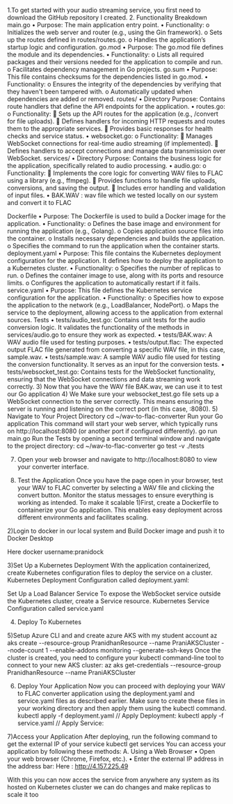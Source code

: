 1.To get started with your audio streaming service, you first need to download the GitHub repository I created.
2. Functionality Breakdown
main.go
•	Purpose: The main application entry point.
•	Functionality:
o	Initializes the web server and router (e.g., using the Gin framework).
o	Sets up the routes defined in routes/routes.go.
o	Handles the application’s startup logic and configuration.
go.mod
•	Purpose: The go.mod file defines the module and its dependencies.
•	Functionality:
o	Lists all required packages and their versions needed for the application to compile and run.
o	Facilitates dependency management in Go projects.
go.sum
•	Purpose: This file contains checksums for the dependencies listed in go.mod.
•	Functionality:
o	Ensures the integrity of the dependencies by verifying that they haven't been tampered with.
o	Automatically updated when dependencies are added or removed.
routes/
•	Directory Purpose: Contains route handlers that define the API endpoints for the application.
•	routes.go:
o	Functionality:
	Sets up the API routes for the application (e.g., /convert for file uploads).
	Defines handlers for incoming HTTP requests and routes them to the appropriate services.
	Provides basic responses for health checks and service status.
•	websocket.go:
o	Functionality:
	Manages WebSocket connections for real-time audio streaming (if implemented).
	Defines handlers to accept connections and manage data transmission over WebSocket.
services/
•	Directory Purpose: Contains the business logic for the application, specifically related to audio processing.
•	audio.go:
o	Functionality:
	Implements the core logic for converting WAV files to FLAC using a library (e.g., ffmpeg).
	Provides functions to handle file uploads, conversions, and saving the output.
	Includes error handling and validation of input files.
•	BAK.WAV : wav file which we tested locally on our system and convert it to FLAC 

Dockerfile
•	Purpose: The Dockerfile is used to build a Docker image for the application.
•	Functionality:
o	Defines the base image and environment for running the application (e.g., Golang).
o	Copies application source files into the container.
o	Installs necessary dependencies and builds the application.
o	Specifies the command to run the application when the container starts.
deployment.yaml
•	Purpose: This file contains the Kubernetes deployment configuration for the application. It defines how to deploy the application to a Kubernetes cluster.
•	Functionality:
o	Specifies the number of replicas to run.
o	Defines the container image to use, along with its ports and resource limits.
o	Configures the application to automatically restart if it fails.
service.yaml
•	Purpose: This file defines the Kubernetes service configuration for the application.
•	Functionality:
o	Specifies how to expose the application to the network (e.g., LoadBalancer, NodePort).
o	Maps the service to the deployment, allowing access to the application from external sources.
Tests
•	tests/audio_test.go: Contains unit tests for the audio conversion logic. It validates the functionality of the methods in services/audio.go to ensure they work as expected.
•	tests/BAK.wav: A WAV audio file used for testing purposes.
•	tests/output.flac: The expected output FLAC file generated from converting a specific WAV file, in this case, sample.wav.
•	tests/sample.wav: A sample WAV audio file used for testing the conversion functionality. It serves as an input for the conversion tests.
•	tests/websocket_test.go: Contains tests for the WebSocket functionality, ensuring that the WebSocket connections and data streaming work correctly.
3) Now that you have the WAV file BAK.wav, we can use it to test our Go application
4) We Make sure your websocket_test.go file sets up a WebSocket connection to the server correctly. This means ensuring the server is running and listening on the correct port (in this case, :8080).
5) Navigate to Your Project Directory
cd ~/wav-to-flac-converter
Run your Go application 
This command will start your web server, which typically runs on http://localhost:8080 (or another port if configured differently).
go run main.go
Run the Tests by opening a second terminal window and navigate to the project directory:
cd ~/wav-to-flac-converter
go test -v ./tests

7) Open your web browser and navigate to http://localhost:8080 to view your converter interface.

8) Test the Application
Once you have the page open in your browser, test your WAV to FLAC converter by selecting a WAV file and clicking the convert button. Monitor the status messages to ensure everything is working as intended.
To make it scalable 
1)First, create a Dockerfile to containerize your Go application. This enables easy deployment across different environments and facilitates scaling.
 
2)Login to docker in our local system and Build Docker image and push it to Docker Desktop 
 
Here docker username:pranidock

 
 
3)Set Up a Kubernetes Deployment
With the application containerized, create Kubernetes configuration files to deploy the service on a cluster. Kubernetes Deployment Configuration called deployment.yaml:
 

Set Up a Load Balancer Service
To expose the WebSocket service outside the Kubernetes cluster, create a Service resource.
Kubernetes Service Configuration called service.yaml
 


4) Deploy To Kubernetes
 


5)Setup Azure CLI and and create azure AKS with my student account
az aks create --resource-group PranidhanResource --name PraniAKSCluster --node-count 1 --enable-addons monitoring --generate-ssh-keys
Once the cluster is created, you need to configure your kubectl command-line tool to connect to your new AKS cluster:
az aks get-credentials --resource-group PranidhanResource --name PraniAKSCluster

6) Deploy Your Application
Now you can proceed with deploying your WAV to FLAC converter application using the deployment.yaml and service.yaml files as described earlier. Make sure to create these files in your working directory and then apply them using the kubectl command.
kubectl apply -f deployment.yaml // Apply Deployment:
kubectl apply -f service.yaml // Apply Service:



7)Access your Application
After deploying, run the following command to get the external IP of your service
kubectl get services 
You can access your application by following these methods:
A. Using a Web Browser
•	Open your web browser (Chrome, Firefox, etc.).
•	Enter the external IP address in the address bar:
Here : http://4.157.225.49


With this you can now acces the service from anywhere any system as its hosted on Kubernetes cluster we can do changes and make replicas to scale it too 











